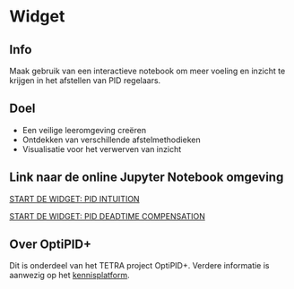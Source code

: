 # Widget

## Info

Maak gebruik van een interactieve notebook om meer voeling en inzicht te krijgen in het afstellen van PID regelaars.

## Doel

* Een veilige leeromgeving creëren 
* Ontdekken van verschillende afstelmethodieken
* Visualisatie voor het verwerven van inzicht

## Link naar de online Jupyter Notebook omgeving

[START DE WIDGET: PID INTUITION](https://mybinder.org/v2/gh/CrianBox/pidtuner_widget/e5a104a7d11ba9b40ff103fcc2bac7f0361a1516?filepath=PIDtune_Widget.ipynb)

[START DE WIDGET: PID DEADTIME COMPENSATION](https://mybinder.org/v2/gh/CrianBox/pidtuner_widget/main?urlpath=https%3A%2F%2Fgithub.com%2FCrianBox%2Fpidtuner_widget%2Fblob%2Fmain%2Fwidget_control_timedelay.ipynb)

## Over OptiPID+

Dit is onderdeel van het TETRA project OptiPID+. Verdere informatie is aanwezig op het [kennisplatform](https://keen-leavitt-dde150.netlify.app/).

